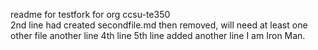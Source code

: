 readme for testfork for org ccsu-te350\
2nd line
had created secondfile.md then removed, will need at least one other file
another line
4th line
5th line
added another line
I am Iron Man.
